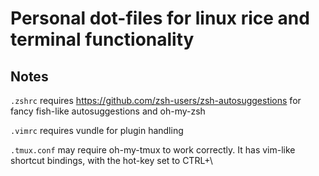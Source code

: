 # Personal dot-files for linux rice and terminal functionality


## Notes
``.zshrc`` requires https://github.com/zsh-users/zsh-autosuggestions for fancy fish-like autosuggestions and oh-my-zsh

``.vimrc`` requires vundle for plugin handling

``.tmux.conf`` may require oh-my-tmux to work correctly. It has vim-like shortcut bindings, with the hot-key set to CTRL+\


